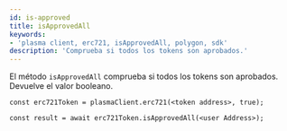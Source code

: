 ```yaml
---
id: is-approved
title: isApprovedAll
keywords:
- 'plasma client, erc721, isApprovedAll, polygon, sdk'
description: 'Comprueba si todos los tokens son aprobados.'
---
```


El método `isApprovedAll` comprueba si todos los tokens son aprobados. Devuelve el valor booleano.

```
const erc721Token = plasmaClient.erc721(<token address>, true);

const result = await erc721Token.isApprovedAll(<user Address>);

```
